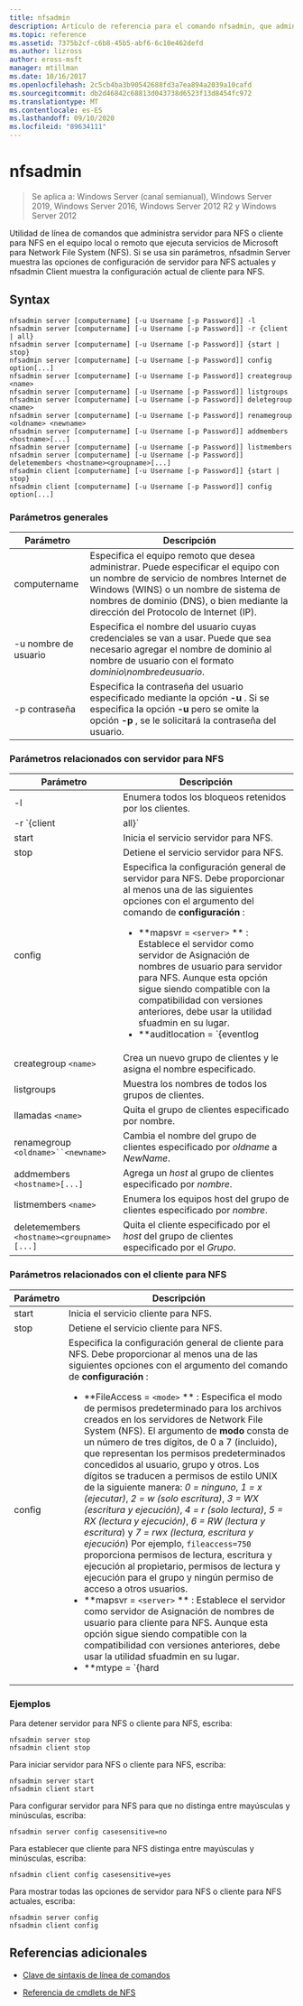 ```yaml
---
title: nfsadmin
description: Artículo de referencia para el comando nfsadmin, que administra servidor para NFS y cliente para NFS.
ms.topic: reference
ms.assetid: 7375b2cf-c6b8-45b5-abf6-6c10e462defd
ms.author: lizross
author: eross-msft
manager: mtillman
ms.date: 10/16/2017
ms.openlocfilehash: 2c5cb4ba3b90542688fd3a7ea894a2039a10cafd
ms.sourcegitcommit: db2d46842c68813d043738d6523f13d8454fc972
ms.translationtype: MT
ms.contentlocale: es-ES
ms.lasthandoff: 09/10/2020
ms.locfileid: "89634111"
---
```

# <a name="nfsadmin"></a>nfsadmin

> Se aplica a: Windows Server (canal semianual), Windows Server 2019, Windows Server 2016, Windows Server 2012 R2 y Windows Server 2012

Utilidad de línea de comandos que administra servidor para NFS o cliente para NFS en el equipo local o remoto que ejecuta servicios de Microsoft para Network File System (NFS). Si se usa sin parámetros, nfsadmin Server muestra las opciones de configuración de servidor para NFS actuales y nfsadmin Client muestra la configuración actual de cliente para NFS.

## <a name="syntax"></a>Syntax

```
nfsadmin server [computername] [-u Username [-p Password]] -l
nfsadmin server [computername] [-u Username [-p Password]] -r {client | all}
nfsadmin server [computername] [-u Username [-p Password]] {start | stop}
nfsadmin server [computername] [-u Username [-p Password]] config option[...]
nfsadmin server [computername] [-u Username [-p Password]] creategroup <name>
nfsadmin server [computername] [-u Username [-p Password]] listgroups
nfsadmin server [computername] [-u Username [-p Password]] deletegroup <name>
nfsadmin server [computername] [-u Username [-p Password]] renamegroup <oldname> <newname>
nfsadmin server [computername] [-u Username [-p Password]] addmembers <hostname>[...]
nfsadmin server [computername] [-u Username [-p Password]] listmembers
nfsadmin server [computername] [-u Username [-p Password]] deletemembers <hostname><groupname>[...]
nfsadmin client [computername] [-u Username [-p Password]] {start | stop}
nfsadmin client [computername] [-u Username [-p Password]] config option[...]
```

### <a name="general-parameters"></a>Parámetros generales

| Parámetro | Descripción |
| --------- | ----------- |
| computername | Especifica el equipo remoto que desea administrar. Puede especificar el equipo con un nombre de servicio de nombres Internet de Windows (WINS) o un nombre de sistema de nombres de dominio (DNS), o bien mediante la dirección del Protocolo de Internet (IP). |
| -u nombre de usuario | Especifica el nombre del usuario cuyas credenciales se van a usar. Puede que sea necesario agregar el nombre de dominio al nombre de usuario con el formato *dominio\nombredeusuario*. |
| -p contraseña | Especifica la contraseña del usuario especificado mediante la opción **-u** . Si se especifica la opción **-u** pero se omite la opción **-p** , se le solicitará la contraseña del usuario. |

### <a name="server-for-nfs-related-parameters"></a>Parámetros relacionados con servidor para NFS

| Parámetro | Descripción |
| --------- | ----------- |
| -l | Enumera todos los bloqueos retenidos por los clientes. |
| -r `{client|all}` | Libera los bloqueos mantenidos por un cliente o, si se especifica All, por todos los clientes. |
| start | Inicia el servicio servidor para NFS. |
| stop | Detiene el servicio servidor para NFS. |
| config | Especifica la configuración general de servidor para NFS. Debe proporcionar al menos una de las siguientes opciones con el argumento del comando de **configuración** :<ul><li>**mapsvr = `<server>` ** : Establece el servidor como servidor de Asignación de nombres de usuario para servidor para NFS. Aunque esta opción sigue siendo compatible con la compatibilidad con versiones anteriores, debe usar la utilidad sfuadmin en su lugar.</li><li>**auditlocation = `{eventlog|file|both|none}` ** : Especifica si se auditarán los eventos y dónde se registrarán los eventos. Se requiere uno de los argumentos siguientes:<ul><li>**EventLog** : especifica que los eventos auditados se registrarán solo en el registro de aplicaciones visor de eventos.</li><li>**archivo** : especifica que los eventos auditados se registrarán solo en el archivo especificado por `config fname` .</li><li>**both** : especifica que los eventos auditados se registrarán en el visor de eventos el registro de la aplicación, así como en el archivo especificado por `config fname` .</li><li>**ninguno** : especifica que los eventos no se auditan.</li></ul><li>**fname = `<file>` ** : Establece el archivo especificado por archivo como archivo de auditoría. El valor predeterminado es **%sfudir%\log \\ nfssvr. log**.</li><li>**fsize = `<size>` ** : Establece el tamaño máximo en megabytes del archivo de auditoría. El tamaño máximo predeterminado es de **7 MB**.</li><li>**`audit=[+|-]mount [+|-]read [+|-]write [+|-]create [+|-]delete [+|-]locking [+|-]all`** : Especifica los eventos que se van a registrar. Para iniciar el registro de un evento, escriba un signo más ( **+** ) antes del nombre del evento; para detener el registro de un evento, escriba un signo menos ( **-** ) antes del nombre del evento. Si se omite el signo, **+** se supone que se trata del signo. No use **All** con ningún otro nombre de evento.</li><li>**lockperiod = `<seconds>` ** : Especifica el número de segundos que servidor para NFS esperará para reclamar bloqueos después de que se haya perdido la conexión con servidor para NFS y, a continuación, se haya reestablecido o después de que se haya reiniciado el servicio servidor para NFS.</li><li>**portmapprotocol = `{TCP|UDP|TCP+UDP}` ** : Especifica qué protocolos de transporte portmap admite. La configuración predeterminada es **TCP + UDP**.</li><li>**mountprotocol = `{TCP|UDP|TCP+UDP}` ** : Especifica qué protocolos de transporte admite el montaje. La configuración predeterminada es **TCP + UDP**.</li><li>**nfsprotocol = `{TCP|UDP|TCP+UDP}` ** -Especifica qué protocolos de transporte admite el sistema de archivos de red (NFS). La configuración predeterminada es **TCP + UDP**</li><li>**nlmprotocol = `{TCP|UDP|TCP+UDP}` ** -Especifica qué protocolos de transporte admite el administrador de bloque de red (NLM). La configuración predeterminada es **TCP + UDP**.</li><li>**nsmprotocol = `{TCP|UDP|TCP+UDP}` ** -Especifica qué protocolos de transporte admite el administrador de estado de red (NSM). La configuración predeterminada es **TCP + UDP**.</li><li>**enableV3 = `{yes|no}` ** : Especifica si se admitirán los protocolos de la versión 3 de NFS. El valor predeterminado es **sí**.</li><li>**renewauth = `{yes|no}` ** : Especifica si será necesario volver a autenticar las conexiones de cliente después del período especificado por config renewauthinterval. La configuración predeterminada es **no**.</li><li>**renewauthinterval = `<seconds>` ** : Especifica el número de segundos que transcurren antes de que se fuerce la reautenticación de un cliente si `config renewauth` se establece en **sí**. El valor predeterminado es **600 segundos**.</li><li>**dircache = `<size>` ** : Especifica el tamaño en kilobytes de la memoria caché del directorio. El número especificado como tamaño debe ser un múltiplo de 4 entre 4 y 128. El tamaño predeterminado de la caché del directorio es de **128 KB**.</li><li>**translationfile = `<file>` ** : Especifica un archivo que contiene información de asignación para reemplazar caracteres en los nombres de los archivos cuando se mueven desde sistemas de archivos basados en Windows a sistemas de archivos basados en UNIX. Si no se especifica File, la traducción de caracteres de nombre de archivo está deshabilitada. Si se cambia el valor de **translationfile** , deberá reiniciar el servidor para que el cambio surta efecto.</li><li>**dotfileshidden = `{yes|no}` ** : Especifica si los archivos con nombres que comienzan por un punto (.) se marcan como ocultos en el sistema de archivos de Windows y, por tanto, se ocultan de los clientes NFS. La configuración predeterminada es **no**.</li><li>**casesensitivelookups = `{yes|no}` ** : Especifica si las búsquedas de directorio distinguen mayúsculas de minúsculas (requieren coincidencia exacta de mayúsculas de minúsculas).<p>También debe deshabilitar la distinción de mayúsculas y minúsculas del kernel de Windows para admitir nombres de archivo que distinguen mayúsculas de minúsculas. Para admitir la distinción de mayúsculas y minúsculas, cambie el valor **DWORD** de la clave del registro, `HKLM\SYSTEM\CurrentControlSet\Control\Session Manager\kernel` , a **0**.</li><li>**ntfscase = `{lower|upper|preserve}` ** : Especifica si el uso de mayúsculas o minúsculas en los nombres de los archivos del sistema de archivos NTFS se devolverá en minúsculas, mayúsculas o en el formato almacenado en el directorio. La configuración predeterminada es **preserve**. Esta configuración no se puede cambiar si **casesensitivelookups** está establecido en **sí**.</li></ul> |
| creategroup `<name>` | Crea un nuevo grupo de clientes y le asigna el nombre especificado. |
| listgroups | Muestra los nombres de todos los grupos de clientes. |
| llamadas `<name>` | Quita el grupo de clientes especificado por nombre. |
| renamegroup `<oldname>``<newname>` | Cambia el nombre del grupo de clientes especificado por *oldname* a *NewName*. |
| addmembers `<hostname>[...]` | Agrega un *host* al grupo de clientes especificado por *nombre*. |
| listmembers `<name>` | Enumera los equipos host del grupo de clientes especificado por *nombre*. |
| deletemembers `<hostname><groupname>[...]` | Quita el cliente especificado por el *host* del grupo de clientes especificado por el *Grupo*. |

### <a name="client-for-nfs-related-parameters"></a>Parámetros relacionados con el cliente para NFS

| Parámetro | Descripción |
| --------- | ----------- |
| start | Inicia el servicio cliente para NFS. |
| stop | Detiene el servicio cliente para NFS. |
| config | Especifica la configuración general de cliente para NFS. Debe proporcionar al menos una de las siguientes opciones con el argumento del comando de **configuración** :<ul><li>**FileAccess = `<mode>` ** : Especifica el modo de permisos predeterminado para los archivos creados en los servidores de Network File System (NFS). El argumento de **modo** consta de un número de tres dígitos, de 0 a 7 (incluido), que representan los permisos predeterminados concedidos al usuario, grupo y otros. Los dígitos se traducen a permisos de estilo UNIX de la siguiente manera: *0 = ninguno*, *1 = x (ejecutar)*, *2 = w (solo escritura)*, *3 = WX (escritura y ejecución)*, *4 = r (solo lectura)*, *5 = RX (lectura y ejecución)*, *6 = RW (lectura y escritura*) y *7 = rwx (lectura, escritura y ejecución*) Por ejemplo, `fileaccess=750` proporciona permisos de lectura, escritura y ejecución al propietario, permisos de lectura y ejecución para el grupo y ningún permiso de acceso a otros usuarios.</li><li>**mapsvr = `<server>` ** : Establece el servidor como servidor de Asignación de nombres de usuario para cliente para NFS. Aunque esta opción sigue siendo compatible con la compatibilidad con versiones anteriores, debe usar la utilidad sfuadmin en su lugar.</li><li>**mtype = `{hard|soft}` ** : Especifica el tipo de montaje predeterminado. Para un montaje forzado, cliente para NFS sigue Reintentando una RPC con errores hasta que se realiza correctamente. Para un montaje flexible, cliente para NFS devuelve un error a la aplicación que realiza la llamada después de volver a intentar la llamada el número de veces especificado por la opción de reintento.</li><li>**Reintentar = `<number>` ** : Especifica el número de veces que se intenta establecer una conexión para un montaje flexible. Este valor debe estar comprendido entre 1 y 10, ambos inclusive. El valor predeterminado es **1**.</li><li>**tiempo de `<seconds>` espera =** : Especifica el número de segundos que se debe esperar una conexión (llamada a procedimiento remoto). Este valor debe ser *0,8*, *0,9*o un entero comprendido entre *1 y 60*, ambos incluidos. El valor predeterminado es **0,8**.</li><li>**Protocolo = `{TCP|UDP|TCP+UDP}` ** : Especifica qué protocolos de transporte admite el cliente. La configuración predeterminada es **TCP + UDP**.</li><li>**rsize = `<size>` ** : Especifica el tamaño, en kilobytes, del búfer de lectura. Este valor puede ser *0,5, 1, 2, 4, 8, 16* o *32*. El valor predeterminado es **32**.</li><li>**wsize = `<size>` ** : Especifica el tamaño, en kilobytes, del búfer de escritura. Este valor puede ser *0,5, 1, 2, 4, 8, 16* o *32*. El valor predeterminado es **32**.</li><li>**Perf = default** : restaura la siguiente configuración de rendimiento a los valores predeterminados: *mtype*, *Retry*, *timeout*, *rsize*o *wsize*. |

### <a name="examples"></a>Ejemplos

Para detener servidor para NFS o cliente para NFS, escriba:

```
nfsadmin server stop
nfsadmin client stop
```

Para iniciar servidor para NFS o cliente para NFS, escriba:

```
nfsadmin server start
nfsadmin client start
```

Para configurar servidor para NFS para que no distinga entre mayúsculas y minúsculas, escriba:

```
nfsadmin server config casesensitive=no
```

Para establecer que cliente para NFS distinga entre mayúsculas y minúsculas, escriba:

```
nfsadmin client config casesensitive=yes
```

Para mostrar todas las opciones de servidor para NFS o cliente para NFS actuales, escriba:

```
nfsadmin server config
nfsadmin client config
```

## <a name="additional-references"></a>Referencias adicionales

- [Clave de sintaxis de línea de comandos](command-line-syntax-key.md)

- [Referencia de cmdlets de NFS](/powershell/module/nfs)

